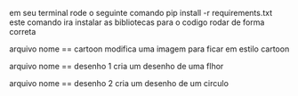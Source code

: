 em seu terminal rode o seguinte comando pip install -r requirements.txt este comando ira instalar as bibliotecas para o codigo rodar de forma correta

arquivo nome == cartoon modifica uma imagem para ficar em estilo cartoon

arquivo nome == desenho 1 
cria um desenho de uma flhor 

arquivo nome == desenho 2
cria um desenho de um circulo  